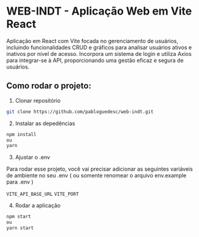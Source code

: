 # WEB-INDT - Aplicação Web em Vite React

Aplicação em React com Vite focada no gerenciamento de usuários, incluindo funcionalidades CRUD e gráficos para analisar usuários ativos e inativos por nível de acesso. Incorpora um sistema de login e utiliza Axios para integrar-se à API, proporcionando uma gestão eficaz e segura de usuários.

## Como rodar o projeto:

1. Clonar repositório

```bash
git clone https://github.com/pabloguedesc/web-indt.git
```

2. Instalar as depedências

```bash
npm install
ou
yarn
```

3. Ajustar o .env

Para rodar esse projeto, você vai precisar adicionar as seguintes variáveis de ambiente no seu .env ( ou somente renomear o arquivo env.example para .env )

`VITE_API_BASE_URL`
`VITE_PORT`

4. Rodar a aplicação

```bash
npm start
ou
yarn start
```
